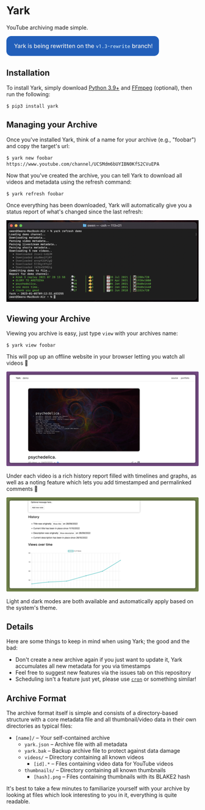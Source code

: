 # Yark

YouTube archiving made simple.

<!-- TODO: comment out when rewrite happens -->
<a href="https://github.com/Owez/yark/tree/v1.3-rewrite"><img src="./examples/images/rewrite.png" alt="Yark is being rewritten on the v1.3-rewrite branch!" width=400 /></a>

<!-- TODO: uncomment when new gui is out -->
<!-- If you're reading this, you're probably trying to download/use Yark via PyPI which has been removed in newer versions. You can download a modern version of Yark [here](https://github.com/Owez/yark).

<p><img src="https://raw.githubusercontent.com/Owez/yark/1.2-support/examples/images/transition.png" alt="Version release transition" title="Version release transition" width="450" /></p> -->

## Installation

To install Yark, simply download [Python 3.9+](https://www.python.org/downloads/) and [FFmpeg](https://ffmpeg.org/) (optional), then run the following:

```shell
$ pip3 install yark
```

## Managing your Archive

Once you've installed Yark, think of a name for your archive (e.g., "foobar") and copy the target's url:

```shell
$ yark new foobar https://www.youtube.com/channel/UCSMdm6bUYIBN0KfS2CVuEPA
```

Now that you've created the archive, you can tell Yark to download all videos and metadata using the refresh command:

```shell
$ yark refresh foobar
```

Once everything has been downloaded, Yark will automatically give you a status report of what's changed since the last refresh:

<p><img src="https://raw.githubusercontent.com/Owez/yark/1.2-support/examples/images/cli_dark.png" alt="Report Demo" title="Report Demo" width="600" /></p>

## Viewing your Archive

Viewing you archive is easy, just type `view` with your archives name:

```shell
$ yark view foobar
```

This will pop up an offline website in your browser letting you watch all videos 🚀

<p><img src="https://raw.githubusercontent.com/Owez/yark/1.2-support/examples/images/viewer_light.png" alt="Viewer Demo" title="Viewer Demo" width=650 /></p>

Under each video is a rich history report filled with timelines and graphs, as well as a noting feature which lets you add timestamped and permalinked comments 👐

<p><img src="https://raw.githubusercontent.com/Owez/yark/1.2-support/examples/images/viewer_stats_light.png" alt="Viewer Demo – Stats" title="Viewer Demo – Stats" width=650 /></p>

Light and dark modes are both available and automatically apply based on the system's theme.

## Details

Here are some things to keep in mind when using Yark; the good and the bad:

- Don't create a new archive again if you just want to update it, Yark accumulates all new metadata for you via timestamps
- Feel free to suggest new features via the issues tab on this repository
- Scheduling isn't a feature just yet, please use [`cron`](https://en.wikipedia.org/wiki/Cron) or something similar!

## Archive Format

The archive format itself is simple and consists of a directory-based structure with a core metadata file and all thumbnail/video data in their own directories as typical files:

- `[name]/` – Your self-contained archive
  - `yark.json` – Archive file with all metadata
  - `yark.bak` – Backup archive file to protect against data damage
  - `videos/` – Directory containing all known videos
    - `[id].*` – Files containing video data for YouTube videos
  - `thumbnails/` – Directory containing all known thumbnails
    - `[hash].png` – Files containing thumbnails with its BLAKE2 hash

It's best to take a few minutes to familiarize yourself with your archive by looking at files which look interesting to you in it, everything is quite readable.
